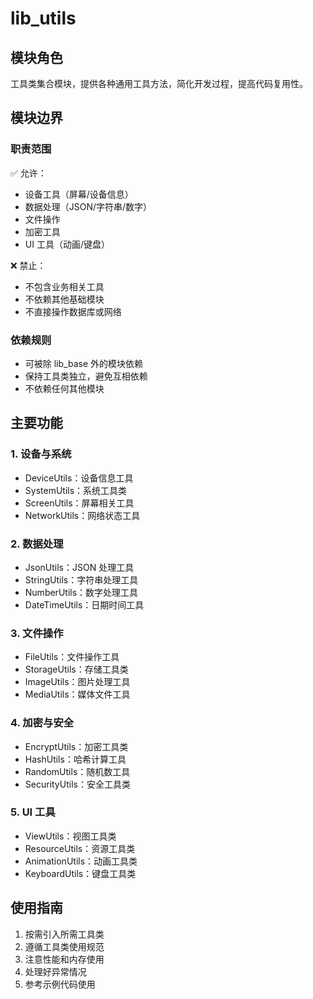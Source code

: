 # lib_utils

## 模块角色
工具类集合模块，提供各种通用工具方法，简化开发过程，提高代码复用性。

## 模块边界
### 职责范围
✅ 允许：
- 设备工具（屏幕/设备信息）
- 数据处理（JSON/字符串/数字）
- 文件操作
- 加密工具
- UI 工具（动画/键盘）

❌ 禁止：
- 不包含业务相关工具
- 不依赖其他基础模块
- 不直接操作数据库或网络

### 依赖规则
- 可被除 lib_base 外的模块依赖
- 保持工具类独立，避免互相依赖
- 不依赖任何其他模块

## 主要功能

### 1. 设备与系统
- DeviceUtils：设备信息工具
- SystemUtils：系统工具类
- ScreenUtils：屏幕相关工具
- NetworkUtils：网络状态工具

### 2. 数据处理
- JsonUtils：JSON 处理工具
- StringUtils：字符串处理工具
- NumberUtils：数字处理工具
- DateTimeUtils：日期时间工具

### 3. 文件操作
- FileUtils：文件操作工具
- StorageUtils：存储工具类
- ImageUtils：图片处理工具
- MediaUtils：媒体文件工具

### 4. 加密与安全
- EncryptUtils：加密工具类
- HashUtils：哈希计算工具
- RandomUtils：随机数工具
- SecurityUtils：安全工具类

### 5. UI 工具
- ViewUtils：视图工具类
- ResourceUtils：资源工具类
- AnimationUtils：动画工具类
- KeyboardUtils：键盘工具类

## 使用指南
1. 按需引入所需工具类
2. 遵循工具类使用规范
3. 注意性能和内存使用
4. 处理好异常情况
5. 参考示例代码使用 